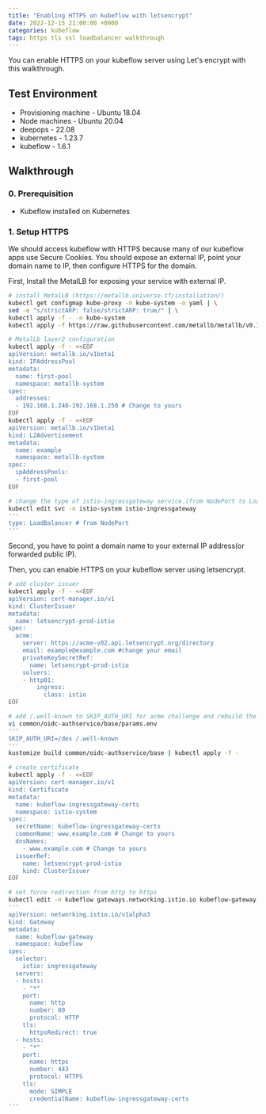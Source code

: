 ```yaml
---
title: "Enabling HTTPS on kubeflow with letsencrypt"
date: 2022-12-15 21:00:00 +0900
categories: kubeflow
tags: https tls ssl loadbalancer walkthrough
---
```

You can enable HTTPS on your kubeflow server using Let's encrypt with this walkthrough.

## Test Environment

* Provisioning machine - Ubuntu 18.04
* Node machines - Ubuntu 20.04
* deepops - 22.08
* kubernetes - 1.23.7
* kubeflow - 1.6.1

## Walkthrough

### 0. Prerequisition
* Kubeflow installed on Kubernetes

### 1. Setup HTTPS
We should access kubeflow with HTTPS because many of our kubeflow apps use Secure Cookies. You should expose an external IP, point your domain name to IP, then configure HTTPS for the domain.

First, Install the MetalLB for exposing your service with external IP.
```bash
# install MetalLB (https://metallb.universe.tf/installation/)
kubectl get configmap kube-proxy -n kube-system -o yaml | \
sed -e "s/strictARP: false/strictARP: true/" | \
kubectl apply -f - -n kube-system
kubectl apply -f https://raw.githubusercontent.com/metallb/metallb/v0.13.7/config/manifests/metallb-native.yaml

# MetalLb layer2 configuration
kubectl apply -f - <<EOF
apiVersion: metallb.io/v1beta1
kind: IPAddressPool
metadata:
  name: first-pool
  namespace: metallb-system
spec:
  addresses:
  - 192.168.1.240-192.168.1.250 # Change to yours
EOF
kubectl apply -f - <<EOF
apiVersion: metallb.io/v1beta1
kind: L2Advertisement
metadata:
  name: example
  namespace: metallb-system
spec:
  ipAddressPools:
  - first-pool
EOF

# change the type of istio-ingressgateway service.(from NodePort to LoadBalancer)
kubectl edit svc -n istio-system istio-ingressgateway
'''
type: LoadBalancer # from NodePort
'''
```
Second, you have to point a domain name to your external IP address(or forwarded public IP). 

Then, you can enable HTTPS on your kubeflow server using letsencrypt.
```bash
# add cluster issuer
kubectl apply -f - <<EOF
apiVersion: cert-manager.io/v1
kind: ClusterIssuer
metadata:
  name: letsencrypt-prod-istio
spec:
  acme:
    server: https://acme-v02.api.letsencrypt.org/directory
    email: example@example.com #change your email
    privateKeySecretRef:
      name: letsencrypt-prod-istio
    solvers:
    - http01:
        ingress:
          class: istio
EOF

# add /.well-known to SKIP_AUTH_URI for acme challenge and rebuild the auth service
vi common/oidc-authservice/base/params.env
'''
SKIP_AUTH_URI=/dex /.well-known
'''
kustomize build common/oidc-authservice/base | kubectl apply -f -

# create certificate
kubectl apply -f - <<EOF
apiVersion: cert-manager.io/v1
kind: Certificate
metadata:
  name: kubeflow-ingressgateway-certs
  namespace: istio-system
spec:
  secretName: kubeflow-ingressgateway-certs
  commonName: www.example.com # Change to yours
  dnsNames:
    - www.example.com # Change to yours
  issuerRef:
    name: letsencrypt-prod-istio
    kind: ClusterIssuer
EOF

# set force redirection from http to https
kubectl edit -n kubeflow gateways.networking.istio.io kubeflow-gateway
'''
apiVersion: networking.istio.io/v1alpha3
kind: Gateway
metadata:
  name: kubeflow-gateway
  namespace: kubeflow
spec:
  selector:
    istio: ingressgateway
  servers:
  - hosts:
    - "*"
    port:
      name: http
      number: 80
      protocol: HTTP
    tls:
      httpsRedirect: true
  - hosts:
    - "*"
    port:
      name: https
      number: 443
      protocol: HTTPS
    tls:
      mode: SIMPLE
      credentialName: kubeflow-ingressgateway-certs
'''
```